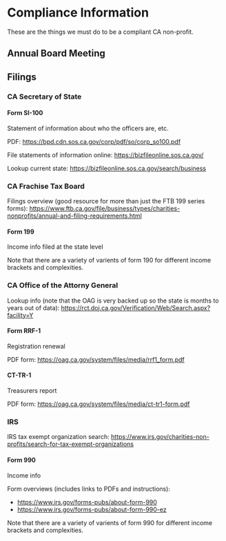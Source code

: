 <!-- TITLE: Compliance Information -->
<!-- SUBTITLE: A quick summary of Compliance Information -->

# Compliance Information
These are the things we must do to be a compliant CA non-profit.

## Annual Board Meeting
## Filings
### CA Secretary of State

#### Form SI-100

Statement of information about who the officers are, etc.

PDF: https://bpd.cdn.sos.ca.gov/corp/pdf/so/corp_so100.pdf

File statements of information online: https://bizfileonline.sos.ca.gov/

Lookup current state: https://bizfileonline.sos.ca.gov/search/business

### CA Frachise Tax Board

Filings overview (good resource for more than just the FTB 199 series forms): https://www.ftb.ca.gov/file/business/types/charities-nonprofits/annual-and-filing-requirements.html

#### Form 199

Income info filed at the state level

Note that there are a variety of varients of form 190 for different income brackets and complexities.

### CA Office of the Attorny General

Lookup info (note that the OAG is very backed up so the state is months to years out of data): https://rct.doj.ca.gov/Verification/Web/Search.aspx?facility=Y

#### Form RRF-1

Registration renewal

PDF form: https://oag.ca.gov/system/files/media/rrf1_form.pdf

#### CT-TR-1

Treasurers report

PDF form: https://oag.ca.gov/system/files/media/ct-tr1-form.pdf

### IRS

IRS tax exempt organization search: https://www.irs.gov/charities-non-profits/search-for-tax-exempt-organizations

#### Form 990

Income info

Form overviews (includes links to PDFs and instructions):
- https://www.irs.gov/forms-pubs/about-form-990
- https://www.irs.gov/forms-pubs/about-form-990-ez

Note that there are a variety of varients of form 990 for different income brackets and complexities.
